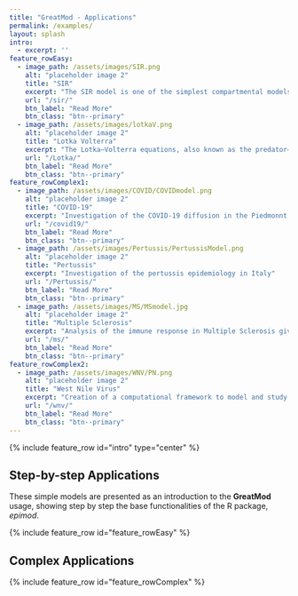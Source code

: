 ```yaml
---
title: "GreatMod - Applications"
permalink: /examples/
layout: splash
intro: 
  - excerpt: ''
feature_rowEasy:
  - image_path: /assets/images/SIR.png
    alt: "placeholder image 2"
    title: "SIR"
    excerpt: "The SIR model is one of the simplest compartmental models, and many models are derivatives of this basic form. The model consists of three compartments: S for the number of susceptible, I for the number of infectious, and R for the number of recovered or deceased."
    url: "/sir/"
    btn_label: "Read More"
    btn_class: "btn--primary"  
  - image_path: /assets/images/lotkaV.png
    alt: "placeholder image 2"
    title: "Lotka Volterra"
    excerpt: "The Lotka–Volterra equations, also known as the predator–prey equations, are a pair of first-order nonlinear differential equations, frequently used to describe the dynamics of biological systems in which two species interact, one as a predator and the other as prey. "
    url: "/Lotka/"
    btn_label: "Read More"
    btn_class: "btn--primary"  
feature_rowComplex1:
  - image_path: /assets/images/COVID/COVIDmodel.png
    alt: "placeholder image 2"
    title: "COVID-19"
    excerpt: "Investigation of the COVID-19 diffusion in the Piedmonnt region"
    url: "/covid19/"
    btn_label: "Read More"
    btn_class: "btn--primary"  
  - image_path: /assets/images/Pertussis/PertussisModel.png
    alt: "placeholder image 2"
    title: "Pertussis"
    excerpt: "Investigation of the pertussis epidemiology in Italy"
    url: "/Pertussis/"
    btn_label: "Read More"
    btn_class: "btn--primary"  
  - image_path: /assets/images/MS/MSmodel.jpg
    alt: "placeholder image 2"
    title: "Multiple Sclerosis"
    excerpt: "Analysis of the immune response in Multiple Sclerosis given specific treatments"
    url: "/ms/"
    btn_label: "Read More"
    btn_class: "btn--primary"  
feature_rowComplex2:
  - image_path: /assets/images/WNV/PN.png
    alt: "placeholder image 2"
    title: "West Nile Virus"
    excerpt: "Creation of a computational framework to model and study West Nile Virus"
    url: "/wnv/"
    btn_label: "Read More"
    btn_class: "btn--primary"  
---
```


{% include feature_row id="intro" type="center" %}


##   Step-by-step Applications
These simple models are presented as an introduction to the **GreatMod** usage, showing step by step the base functionalities of the R package, *epimod*.

{% include feature_row id="feature_rowEasy" %}

##  Complex Applications
{% include feature_row id="feature_rowComplex" %}
